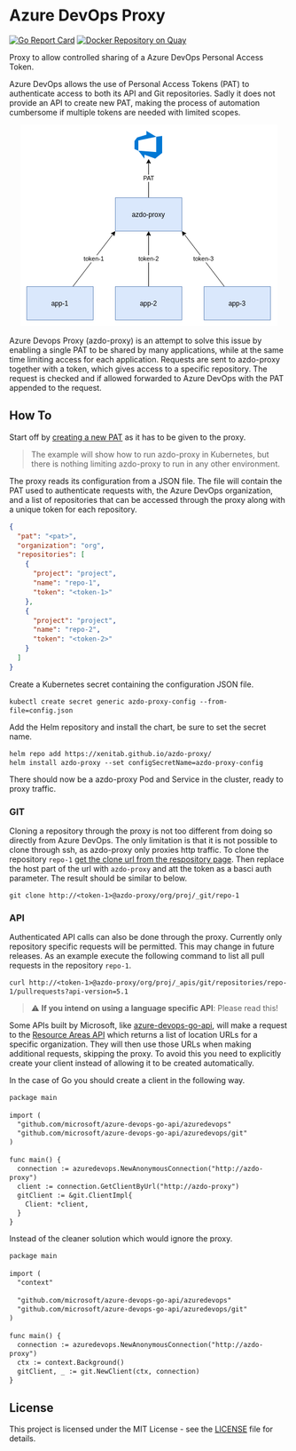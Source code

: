 # Azure DevOps Proxy
[![Go Report Card](https://goreportcard.com/badge/github.com/XenitAB/azdo-proxy)](https://goreportcard.com/report/github.com/XenitAB/azdo-proxy)
[![Docker Repository on Quay](https://quay.io/repository/xenitab/azdo-proxy/status "Docker Repository on Quay")](https://quay.io/repository/xenitab/azdo-proxy)

Proxy to allow controlled sharing of a Azure DevOps Personal Access Token.

Azure DevOps allows the use of Personal Access Tokens (PAT) to authenticate access to both its
API and Git repositories. Sadly it does not provide an API to create new PAT, making the process
of automation cumbersome if multiple tokens are needed with limited scopes.

<p align="center">
  <img src="./assets/architecture.png">
</p>

Azure Devops Proxy (azdo-proxy) is an attempt to solve this issue by enabling a single PAT
to be shared by many applications, while at the same time limiting access for each application.
Requests are sent to azdo-proxy together with a token, which gives access to a specific repository.
The request is checked and if allowed forwarded to Azure DevOps with the PAT appended to the request.

## How To
Start off by [creating a new PAT](https://docs.microsoft.com/en-us/azure/devops/organizations/accounts/use-personal-access-tokens-to-authenticate?view=azure-devops&tabs=preview-page) as it has to be given to the proxy.

> The example will show how to run azdo-proxy in Kubernetes, but there is nothing limiting azdo-proxy to run in any other environment.

The proxy reads its configuration from a JSON file. The file will contain the PAT used to authenticate requests with, the Azure DevOps organization, and a list of repositories that can be accessed through the proxy along with a unique token for each repository.
```json
{
  "pat": "<pat>",
  "organization": "org",
  "repositories": [
    {
      "project": "project",
      "name": "repo-1",
      "token": "<token-1>"
    },
    {
      "project": "project",
      "name": "repo-2",
      "token": "<token-2>"
    }
  ]
}
```

Create a Kubernetes secret containing the configuration JSON file.
```shell
kubectl create secret generic azdo-proxy-config --from-file=config.json
```

Add the Helm repository and install the chart, be sure to set the secret name.
```shell
helm repo add https://xenitab.github.io/azdo-proxy/
helm install azdo-proxy --set configSecretName=azdo-proxy-config
```

There should now be a azdo-proxy Pod and Service in the cluster, ready to proxy traffic.

### GIT
Cloning a repository through the proxy is not too different from doing so directly from Azure DevOps.
The only limitation is that it is not possible to clone through ssh, as azdo-proxy only proxies http traffic.
To clone the repository `repo-1` [get the clone url from the respository page](https://docs.microsoft.com/en-us/azure/devops/repos/git/clone?view=azure-devops&tabs=visual-studio#get-the-clone-url-to-your-repo).
Then replace the host part of the url with `azdo-proxy` and att the token as a basci auth parameter.
The result should be similar to below.
```shell
git clone http://<token-1>@azdo-proxy/org/proj/_git/repo-1
```

### API
Authenticated API calls can also be done through the proxy. Currently only repository specific
requests will be permitted. This may change in future releases. As an example execute the
following command to list all pull requests in the repository `repo-1`.
```shell
curl http://<token-1>@azdo-proxy/org/proj/_apis/git/repositories/repo-1/pullrequests?api-version=5.1
```

> :warning: **If you intend on using a language specific API**: Please read this!

Some APIs built by Microsoft, like [azure-devops-go-api](https://github.com/microsoft/azure-devops-go-api), will make a request to the [Resource Areas API](https://docs.microsoft.com/en-us/azure/devops/extend/develop/work-with-urls?view=azure-devops&tabs=http#how-to-get-an-organizations-url)
which returns a list of location URLs for a specific organization. They will then use those URLs
when making additional requests, skipping the proxy. To avoid this you need to explicitly create
your client instead of allowing it to be created automatically.

In the case of Go you should create a client in the following way.
```golang
package main

import (
  "github.com/microsoft/azure-devops-go-api/azuredevops"
  "github.com/microsoft/azure-devops-go-api/azuredevops/git"
)

func main() {
  connection := azuredevops.NewAnonymousConnection("http://azdo-proxy")
  client := connection.GetClientByUrl("http://azdo-proxy")
  gitClient := &git.ClientImpl{
    Client: *client,
  }
}
```

Instead of the cleaner solution which would ignore the proxy.
```golang
package main

import (
  "context"

  "github.com/microsoft/azure-devops-go-api/azuredevops"
  "github.com/microsoft/azure-devops-go-api/azuredevops/git"
)

func main() {
  connection := azuredevops.NewAnonymousConnection("http://azdo-proxy")
  ctx := context.Background()
  gitClient, _ := git.NewClient(ctx, connection)
}
```

## License
This project is licensed under the MIT License - see the [LICENSE](LICENSE) file for details.
